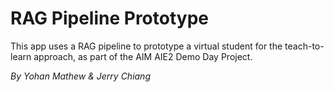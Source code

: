
# RAG Pipeline Prototype

This app uses a RAG pipeline to prototype a virtual student for the teach-to-learn approach, as part of the AIM AIE2 Demo Day Project.

*By Yohan Mathew & Jerry Chiang*
